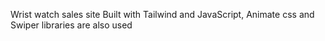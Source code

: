 Wrist watch sales site
Built with Tailwind and JavaScript, Animate css and Swiper libraries are also used
